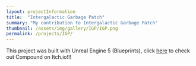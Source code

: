 ```yaml
---
layout: projectInformation
title:  "Intergalactic Garbage Patch"
summary: "My contribution to Intergalactic Garbage Patch"
thumbnail: /assets/img/gallery/IGP/IGP.png
permalink: /projects/IGP/
---
```


This project was built with Unreal Engine 5 (Blueprints), click <a href="https://sushi1850.itch.io/intergalactic-garbage-patch" target="_blank">here</a> to check out Compound on Itch.io!!!<br>